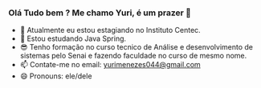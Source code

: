 ### Olá Tudo bem ? Me chamo Yuri, é um prazer 👋

- 🔭 Atualmente eu estou estagiando no Instituto Centec.
- 🌱 Estou estudando Java Spring.
- 😎 Tenho formação no curso tecnico de Análise e desenvolvimento de sistemas pelo Senai e fazendo faculdade no curso de mesmo nome.
- 📫 Contate-me no email: yurimenezes044@gmail.com
- 😄 Pronouns: ele/dele



